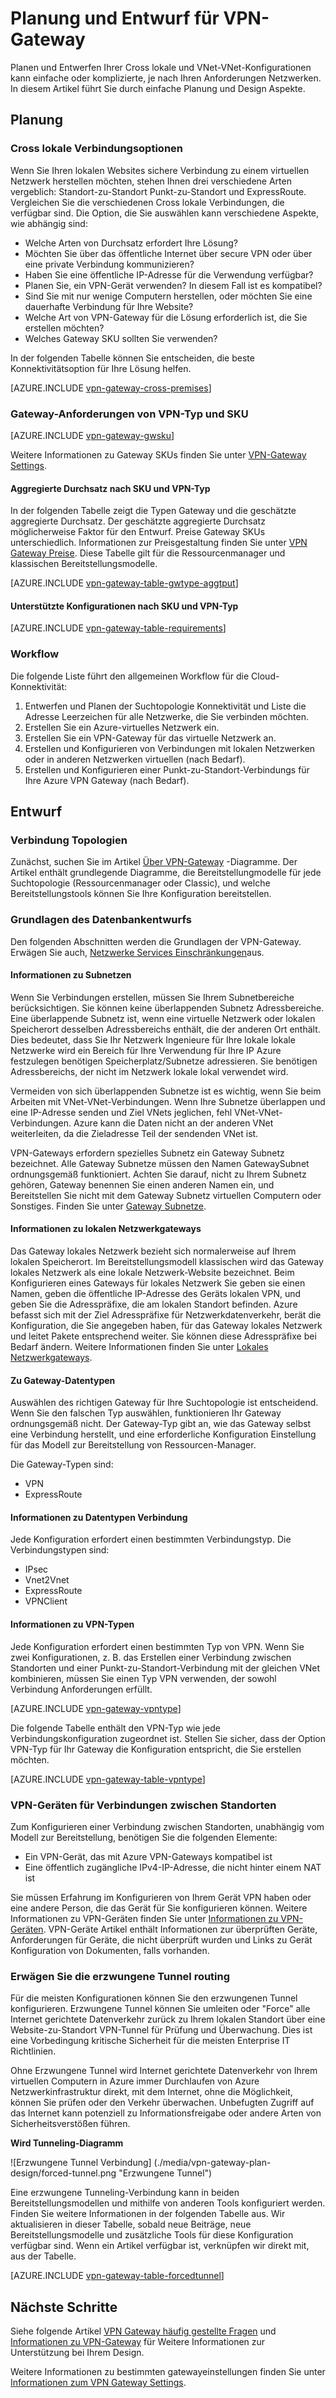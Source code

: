 <properties 
   pageTitle="VPN-Gateway Planung und Design | Microsoft Azure"
   description="Erfahren Sie mehr über VPN-Gateway Planung und Design für Cross lokale, Hybrid und VNet-VNet-Verbindungen"
   services="vpn-gateway"
   documentationCenter="na"
   authors="cherylmc"
   manager="carmonm"
   editor=""
   tags="azure-service-management,azure-resource-manager"/>
<tags 
   ms.service="vpn-gateway"
   ms.devlang="na"
   ms.topic="article"
   ms.tgt_pltfrm="na"
   ms.workload="infrastructure-services"
   ms.date="10/18/2016"
   ms.author="cherylmc"/>

# <a name="planning-and-design-for-vpn-gateway"></a>Planung und Entwurf für VPN-Gateway

Planen und Entwerfen Ihrer Cross lokale und VNet-VNet-Konfigurationen kann einfache oder komplizierte, je nach Ihren Anforderungen Netzwerken. In diesem Artikel führt Sie durch einfache Planung und Design Aspekte.

## <a name="planning"></a>Planung


### <a name="a-namecompareacross-premises-connectivity-options"></a><a name="compare"></a>Cross lokale Verbindungsoptionen

Wenn Sie Ihren lokalen Websites sichere Verbindung zu einem virtuellen Netzwerk herstellen möchten, stehen Ihnen drei verschiedene Arten vergeblich: Standort-zu-Standort Punkt-zu-Standort und ExpressRoute. Vergleichen Sie die verschiedenen Cross lokale Verbindungen, die verfügbar sind. Die Option, die Sie auswählen kann verschiedene Aspekte, wie abhängig sind:


- Welche Arten von Durchsatz erfordert Ihre Lösung?
- Möchten Sie über das öffentliche Internet über secure VPN oder über eine private Verbindung kommunizieren?
- Haben Sie eine öffentliche IP-Adresse für die Verwendung verfügbar?
- Planen Sie, ein VPN-Gerät verwenden? In diesem Fall ist es kompatibel?
- Sind Sie mit nur wenige Computern herstellen, oder möchten Sie eine dauerhafte Verbindung für Ihre Website?
- Welche Art von VPN-Gateway für die Lösung erforderlich ist, die Sie erstellen möchten?
- Welches Gateway SKU sollten Sie verwenden?


In der folgenden Tabelle können Sie entscheiden, die beste Konnektivitätsoption für Ihre Lösung helfen.


[AZURE.INCLUDE [vpn-gateway-cross-premises](../../includes/vpn-gateway-cross-premises-include.md)]



### <a name="a-namegwrequireagateway-requirements-by-vpn-type-and-sku"></a><a name="gwrequire"></a>Gateway-Anforderungen von VPN-Typ und SKU

[AZURE.INCLUDE [vpn-gateway-gwsku](../../includes/vpn-gateway-gwsku-include.md)]

Weitere Informationen zu Gateway SKUs finden Sie unter [VPN-Gateway Settings](vpn-gateway-about-vpn-gateway-settings.md#gwsku).

#### <a name="aggregate-throughput-by-sku-and-vpn-type"></a>Aggregierte Durchsatz nach SKU und VPN-Typ

In der folgenden Tabelle zeigt die Typen Gateway und die geschätzte aggregierte Durchsatz. Der geschätzte aggregierte Durchsatz möglicherweise Faktor für den Entwurf.
Preise Gateway SKUs unterschiedlich. Informationen zur Preisgestaltung finden Sie unter [VPN Gateway Preise](https://azure.microsoft.com/pricing/details/vpn-gateway/). Diese Tabelle gilt für die Ressourcenmanager und klassischen Bereitstellungsmodelle.

[AZURE.INCLUDE [vpn-gateway-table-gwtype-aggtput](../../includes/vpn-gateway-table-gwtype-aggtput-include.md)] 

#### <a name="supported-configurations-by-sku-and-vpn-type"></a>Unterstützte Konfigurationen nach SKU und VPN-Typ

[AZURE.INCLUDE [vpn-gateway-table-requirements](../../includes/vpn-gateway-table-requirements-include.md)] 

### <a name="a-namewfaworkflow"></a><a name="wf"></a>Workflow

Die folgende Liste führt den allgemeinen Workflow für die Cloud-Konnektivität:

1.  Entwerfen und Planen der Suchtopologie Konnektivität und Liste die Adresse Leerzeichen für alle Netzwerke, die Sie verbinden möchten.
2.  Erstellen Sie ein Azure-virtuelles Netzwerk ein. 
3.  Erstellen Sie ein VPN-Gateway für das virtuelle Netzwerk an.
4.  Erstellen und Konfigurieren von Verbindungen mit lokalen Netzwerken oder in anderen Netzwerken virtuellen (nach Bedarf).
5.  Erstellen und Konfigurieren einer Punkt-zu-Standort-Verbindungs für Ihre Azure VPN Gateway (nach Bedarf).
 

## <a name="design"></a>Entwurf

### <a name="a-nametopologiesaconnection-topologies"></a><a name="topologies"></a>Verbindung Topologien

Zunächst, suchen Sie im Artikel [Über VPN-Gateway](vpn-gateway-about-vpngateways.md) -Diagramme. Der Artikel enthält grundlegende Diagramme, die Bereitstellungmodelle für jede Suchtopologie (Ressourcenmanager oder Classic), und welche Bereitstellungstools können Sie Ihre Konfiguration bereitstellen.   

### <a name="a-namedesignbasicsadesign-basics"></a><a name="designbasics"></a>Grundlagen des Datenbankentwurfs

Den folgenden Abschnitten werden die Grundlagen der VPN-Gateway. Erwägen Sie auch, [Netzwerke Services Einschränkungen](../articles/azure-subscription-service-limits.md#networking-limits)aus.


#### <a name="a-namesubnetsaabout-subnets"></a><a name="subnets"></a>Informationen zu Subnetzen

Wenn Sie Verbindungen erstellen, müssen Sie Ihrem Subnetbereiche berücksichtigen. Sie können keine überlappenden Subnetz Adressbereiche. Eine überlappende Subnetz ist, wenn eine virtuelle Netzwerk oder lokalen Speicherort desselben Adressbereichs enthält, die der anderen Ort enthält. Dies bedeutet, dass Sie Ihr Netzwerk Ingenieure für Ihre lokale lokale Netzwerke wird ein Bereich für Ihre Verwendung für Ihre IP Azure festzulegen benötigen Speicherplatz/Subnetze adressieren. Sie benötigen Adressbereichs, der nicht im Netzwerk lokale lokal verwendet wird. 

Vermeiden von sich überlappenden Subnetze ist es wichtig, wenn Sie beim Arbeiten mit VNet-VNet-Verbindungen. Wenn Ihre Subnetze überlappen und eine IP-Adresse senden und Ziel VNets jeglichen, fehl VNet-VNet-Verbindungen. Azure kann die Daten nicht an der anderen VNet weiterleiten, da die Zieladresse Teil der sendenden VNet ist. 

VPN-Gateways erfordern spezielles Subnetz ein Gateway Subnetz bezeichnet. Alle Gateway Subnetze müssen den Namen GatewaySubnet ordnungsgemäß funktioniert. Achten Sie darauf, nicht zu Ihrem Subnetz gehören, Gateway benennen Sie einen anderen Namen ein, und Bereitstellen Sie nicht mit dem Gateway Subnetz virtuellen Computern oder Sonstiges. Finden Sie unter [Gateway Subnetze](vpn-gateway-about-vpn-gateway-settings.md#gwsub).

#### <a name="a-namelocalaabout-local-network-gateways"></a><a name="local"></a>Informationen zu lokalen Netzwerkgateways

Das Gateway lokales Netzwerk bezieht sich normalerweise auf Ihrem lokalen Speicherort. Im Bereitstellungsmodell klassischen wird das Gateway lokales Netzwerk als eine lokale Netzwerk-Website bezeichnet. Beim Konfigurieren eines Gateways für lokales Netzwerk Sie geben sie einen Namen, geben die öffentliche IP-Adresse des Geräts lokalen VPN, und geben Sie die Adresspräfixe, die am lokalen Standort befinden. Azure befasst sich mit der Ziel Adresspräfixe für Netzwerkdatenverkehr, berät die Konfiguration, die Sie angegeben haben, für das Gateway lokales Netzwerk und leitet Pakete entsprechend weiter. Sie können diese Adresspräfixe bei Bedarf ändern. Weitere Informationen finden Sie unter [Lokales Netzwerkgateways](vpn-gateway-about-vpn-gateway-settings.md#lng).


#### <a name="a-namegwtypeaabout-gateway-types"></a><a name="gwtype"></a>Zu Gateway-Datentypen

Auswählen des richtigen Gateway für Ihre Suchtopologie ist entscheidend. Wenn Sie den falschen Typ auswählen, funktionieren Ihr Gateway ordnungsgemäß nicht. Der Gateway-Typ gibt an, wie das Gateway selbst eine Verbindung herstellt, und eine erforderliche Konfiguration Einstellung für das Modell zur Bereitstellung von Ressourcen-Manager.

Die Gateway-Typen sind:

- VPN
- ExpressRoute

#### <a name="a-nameconnectiontypeaabout-connection-types"></a><a name="connectiontype"></a>Informationen zu Datentypen Verbindung

Jede Konfiguration erfordert einen bestimmten Verbindungstyp. Die Verbindungstypen sind:

- IPsec
- Vnet2Vnet
- ExpressRoute
- VPNClient


#### <a name="a-namevpntypeaabout-vpn-types"></a><a name="vpntype"></a>Informationen zu VPN-Typen

Jede Konfiguration erfordert einen bestimmten Typ von VPN. Wenn Sie zwei Konfigurationen, z. B. das Erstellen einer Verbindung zwischen Standorten und einer Punkt-zu-Standort-Verbindung mit der gleichen VNet kombinieren, müssen Sie einen Typ VPN verwenden, der sowohl Verbindung Anforderungen erfüllt.

[AZURE.INCLUDE [vpn-gateway-vpntype](../../includes/vpn-gateway-vpntype-include.md)] 

Die folgende Tabelle enthält den VPN-Typ wie jede Verbindungskonfiguration zugeordnet ist. Stellen Sie sicher, dass der Option VPN-Typ für Ihr Gateway die Konfiguration entspricht, die Sie erstellen möchten. 


[AZURE.INCLUDE [vpn-gateway-table-vpntype](../../includes/vpn-gateway-table-vpntype-include.md)] 

### <a name="a-namedevicesavpn-devices-for-site-to-site-connections"></a><a name="devices"></a>VPN-Geräten für Verbindungen zwischen Standorten

Zum Konfigurieren einer Verbindung zwischen Standorten, unabhängig vom Modell zur Bereitstellung, benötigen Sie die folgenden Elemente:

- Ein VPN-Gerät, das mit Azure VPN-Gateways kompatibel ist
- Eine öffentlich zugängliche IPv4-IP-Adresse, die nicht hinter einem NAT ist

Sie müssen Erfahrung im Konfigurieren von Ihrem Gerät VPN haben oder eine andere Person, die das Gerät für Sie konfigurieren können. Weitere Informationen zu VPN-Geräten finden Sie unter [Informationen zu VPN-Geräten](vpn-gateway-about-vpn-devices.md). VPN-Geräte Artikel enthält Informationen zur überprüften Geräte, Anforderungen für Geräte, die nicht überprüft wurden und Links zu Gerät Konfiguration von Dokumenten, falls vorhanden.

### <a name="a-nameforcedtunnelaconsider-forced-tunnel-routing"></a><a name="forcedtunnel"></a>Erwägen Sie die erzwungene Tunnel routing

Für die meisten Konfigurationen können Sie den erzwungenen Tunnel konfigurieren. Erzwungene Tunnel können Sie umleiten oder "Force" alle Internet gerichtete Datenverkehr zurück zu Ihrem lokalen Standort über eine Website-zu-Standort VPN-Tunnel für Prüfung und Überwachung. Dies ist eine Vorbedingung kritische Sicherheit für die meisten Enterprise IT Richtlinien. 

Ohne Erzwungene Tunnel wird Internet gerichtete Datenverkehr von Ihrem virtuellen Computern in Azure immer Durchlaufen von Azure Netzwerkinfrastruktur direkt, mit dem Internet, ohne die Möglichkeit, können Sie prüfen oder den Verkehr überwachen. Unbefugten Zugriff auf das Internet kann potenziell zu Informationsfreigabe oder andere Arten von Sicherheitsverstößen führen.

**Wird Tunneling-Diagramm**

![Erzwungene Tunnel Verbindung] (./media/vpn-gateway-plan-design/forced-tunnel.png "Erzwungene Tunnel")

Eine erzwungene Tunneling-Verbindung kann in beiden Bereitstellungsmodellen und mithilfe von anderen Tools konfiguriert werden. Finden Sie weitere Informationen in der folgenden Tabelle aus. Wir aktualisieren in dieser Tabelle, sobald neue Beiträge, neue Bereitstellungsmodelle und zusätzliche Tools für diese Konfiguration verfügbar sind. Wenn ein Artikel verfügbar ist, verknüpfen wir direkt mit, aus der Tabelle.

[AZURE.INCLUDE [vpn-gateway-table-forcedtunnel](../../includes/vpn-gateway-table-forcedtunnel-include.md)] 



## <a name="next-steps"></a>Nächste Schritte

Siehe folgende Artikel [VPN Gateway häufig gestellte Fragen](vpn-gateway-vpn-faq.md) und [Informationen zu VPN-Gateway](vpn-gateway-about-vpngateways.md) für Weitere Informationen zur Unterstützung bei Ihrem Design.

Weitere Informationen zu bestimmten gatewayeinstellungen finden Sie unter [Informationen zum VPN Gateway Settings](vpn-gateway-about-vpn-gateway-settings.md).




